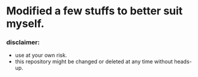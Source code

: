 # Modified a few stuffs to better suit myself.

### disclaimer:
- use at your own risk.
- this repository might be changed or deleted at any time without heads-up.